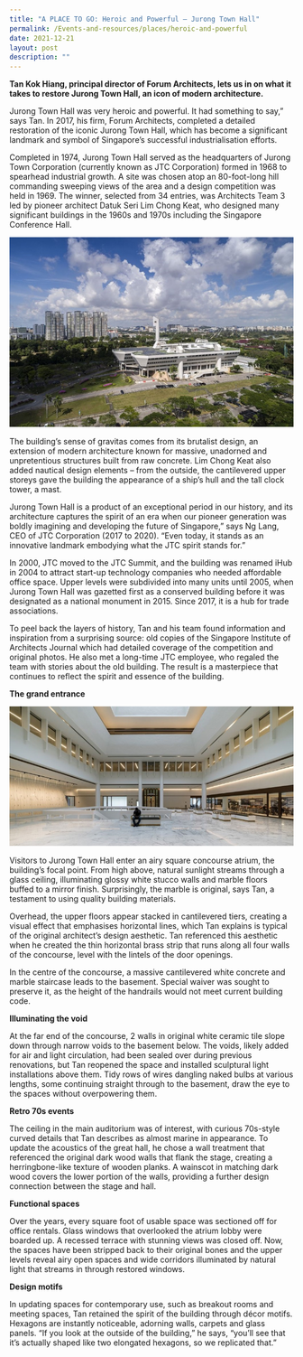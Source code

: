 ```yaml
---
title: "A PLACE TO GO: Heroic and Powerful – Jurong Town Hall"
permalink: /Events-and-resources/places/heroic-and-powerful
date: 2021-12-21
layout: post
description: ""
---
```

**Tan Kok Hiang, principal director of Forum Architects, lets us in on what it takes to restore Jurong Town Hall, an icon of modern architecture.**

Jurong Town Hall was very heroic and powerful. It had something to say,” says Tan. In 2017, his firm, Forum Architects, completed a detailed restoration of the iconic Jurong Town Hall, which has become a significant landmark and symbol of Singapore’s successful industrialisation efforts.

Completed in 1974, Jurong Town Hall served as the headquarters of Jurong Town Corporation (currently known as JTC Corporation) formed in 1968 to spearhead industrial growth. A site was chosen atop an 80-foot-long hill commanding sweeping views of the area and a design competition was held in 1969. The winner, selected from 34 entries, was Architects Team 3 led by pioneer architect Datuk Seri Lim Chong Keat, who designed many significant buildings in the 1960s and 1970s including the Singapore Conference Hall.

![Alt text for image on Isomer site](/images/jurong-town-hall-by-darren-soh/jurongtownhall_5.jpg)

The building’s sense of gravitas comes from its brutalist design, an extension of modern architecture known for massive, unadorned and unpretentious structures built from raw concrete. Lim Chong Keat also added nautical design elements – from the outside, the cantilevered upper storeys gave the building the appearance of a ship’s hull and the tall clock tower, a mast.

Jurong Town Hall is a product of an exceptional period in our history, and its architecture captures the spirit of an era when our pioneer generation was boldly imagining and developing the future of Singapore,” says Ng Lang, CEO of JTC Corporation (2017 to 2020). “Even today, it stands as an innovative landmark embodying what the JTC spirit stands for.”

In 2000, JTC moved to the JTC Summit, and the building was renamed iHub in 2004 to attract start-up technology companies who needed affordable office space. Upper levels were subdivided into many units until 2005, when Jurong Town Hall was gazetted first as a conserved building before it was designated as a national monument in 2015. Since 2017, it is a hub for trade associations.

To peel back the layers of history, Tan and his team found information and inspiration from a surprising source: old copies of the Singapore Institute of Architects Journal which had detailed coverage of the competition and original photos. He also met a long-time JTC employee, who regaled the team with stories about the old building. The result is a masterpiece that continues to reflect the spirit and essence of the building.

**The grand entrance**

![Alt text for image on Isomer site](/images/jurong-town-hall-by-darren-soh/jurongtownhall_3.jpg)

Visitors to Jurong Town Hall enter an airy square concourse atrium, the building’s focal point. From high above, natural sunlight streams through a glass ceiling, illuminating glossy white stucco walls and marble floors buffed to a mirror finish. Surprisingly, the marble is original, says Tan, a testament to using quality building materials.

Overhead, the upper floors appear stacked in cantilevered tiers, creating a visual effect that emphasises horizontal lines, which Tan explains is typical of the original architect’s design aesthetic. Tan referenced this aesthetic when he created the thin horizontal brass strip that runs along all four walls of the concourse, level with the lintels of the door openings.

In the centre of the concourse, a massive cantilevered white concrete and marble staircase leads to the basement. Special waiver was sought to preserve it, as the height of the handrails would not meet current building code.

**Illuminating the void**

At the far end of the concourse, 2 walls in original white ceramic tile slope down through narrow voids to the basement below. The voids, likely added for air and light circulation, had been sealed over during previous renovations, but Tan reopened the space and installed sculptural light installations above them. Tidy rows of wires dangling naked bulbs at various lengths, some continuing straight through to the basement, draw the eye to the spaces without overpowering them.

**Retro 70s events**

The ceiling in the main auditorium was of interest, with curious 70s-style curved details that Tan describes as almost marine in appearance. To update the acoustics of the great hall, he chose a wall treatment that referenced the original dark wood walls that flank the stage, creating a herringbone-like texture of wooden planks. A wainscot in matching dark wood covers the lower portion of the walls, providing a further design connection between the stage and hall.

**Functional spaces**

Over the years, every square foot of usable space was sectioned off for office rentals. Glass windows that overlooked the atrium lobby were boarded up. A recessed terrace with stunning views was closed off. Now, the spaces have been stripped back to their original bones and the upper levels reveal airy open spaces and wide corridors illuminated by natural light that streams in through restored windows.

**Design motifs**

In updating spaces for contemporary use, such as breakout rooms and meeting spaces, Tan retained the spirit of the building through décor motifs. Hexagons are instantly noticeable, adorning walls, carpets and glass panels. “If you look at the outside of the building,” he says, “you’ll see that it’s actually shaped like two elongated hexagons, so we replicated that.”